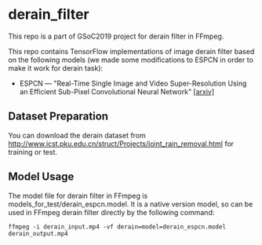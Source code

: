 # derain_filter
This repo is a part of GSoC2019 project for derain filter in FFmpeg.

This repo contains TensorFlow implementations of image derain filter based on the following models (we made some modifications to ESPCN in order to make it work for derain task):
* ESPCN &mdash; "Real-Time Single Image and Video Super-Resolution Using an Efficient Sub-Pixel Convolutional Neural Network" [[arxiv]](https://arxiv.org/abs/1609.05158)

## Dataset Preparation
You can download the derain dataset from http://www.icst.pku.edu.cn/struct/Projects/joint_rain_removal.html for training or test.

## Model Usage
The model file for derain filter in FFmpeg is models_for_test/derain_espcn.model. It is a native version model, so can be used in FFmpeg derain filter directly by the following command:

    ffmpeg -i derain_input.mp4 -vf derain=model=derain_espcn.model derain_output.mp4
